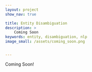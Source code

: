 ```yaml
---
layout: project
show_nav: true

title: Entity Disambiguation
description: >
    Coming Soon
keywords: entity, disambiguation, nlp
image_small: /assets/coming_soon.png


---
```


Coming Soon!